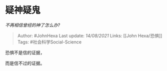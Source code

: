 # 疑神疑鬼
*不再相信曾经的神了怎么办?*

> Author: #JohnHexa 
Last update: *14/08/2021* 
Links: [[John Hexa/恐惧]] 
Tags: #社会科学Social-Science  
  

恐惧不是信的证据，

而是信不过的证据。